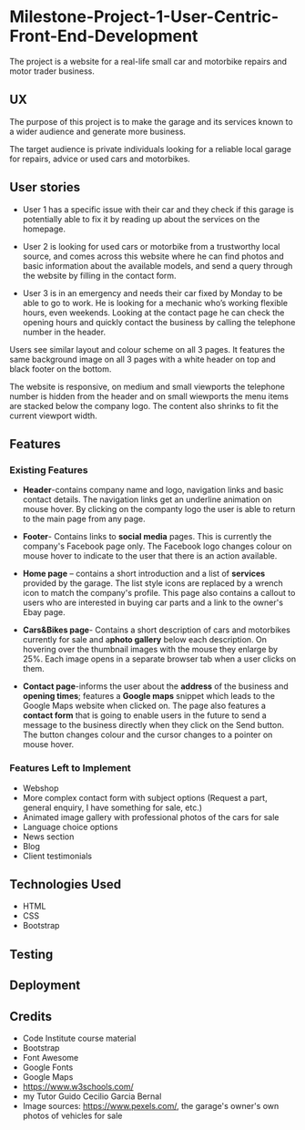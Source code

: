 # Milestone-Project-1-User-Centric-Front-End-Development

The project is a website for a real-life small car and motorbike repairs and motor trader business.

## UX

 The purpose of this project is to make the garage and its services known to a wider
audience and generate more business.

The target audience is private individuals looking for a reliable local garage for repairs, advice or used cars and motorbikes.

## User stories

* User 1 has a specific issue with their car and they check if this garage is potentially able to fix it by reading up about the services on the homepage.

* User 2 is looking for used cars or motorbike from a trustworthy local source, and comes across this website where he can find photos and basic information about the available models, and send a query through the website by filling in the contact form.

* User 3 is in an emergency and needs their car fixed by Monday to be able to go to work. He is looking for a mechanic who’s working flexible hours, even weekends. Looking at the contact page he can check the opening hours and quickly contact the business by calling the telephone number in the header.

Users see similar layout and colour scheme on all 3 pages. It features the same background image on all 3 pages with a white header on top and black footer on the bottom.  

The website is responsive, on medium and small viewports the telephone number is hidden from the header and on small wiewports the menu items are stacked below the company logo. The content also shrinks to  fit the current viewport width.


## Features

### Existing Features
* **Header**-contains company name and logo, navigation links and basic contact details. The navigation links get an underline animation on mouse hover. By clicking on the companty logo the user is able to return to the main page from any page.
 
* **Footer**- Contains links to **social media** pages. This is currently the company's Facebook page only. The Facebook logo changes colour on mouse hover to indicate to the user that there is an action available.

* **Home page** – contains a short introduction and a list of **services** provided by the garage. The list style icons are replaced by a wrench icon to match the company's profile. 
This page also contains a callout to users who are interested in buying car parts and a link to the owner's Ebay page. 

* **Cars&Bikes page**- Contains a short description of cars and motorbikes currently for sale and a**photo gallery** below each description. On hovering over the thumbnail images with the mouse they enlarge by 25%. Each image opens in a separate browser tab when a user clicks on them. 

* **Contact page**-informs the user about the **address** of the business and **opening times**; features a **Google maps** snippet which leads to the Google Maps website when clicked on. The page also features a **contact form** that is  going to enable users in the future to send a message to the business directly when they click on the Send button. The button changes colour and the cursor changes to a pointer on mouse hover.

### Features Left to Implement

* Webshop
* More complex contact form with subject options (Request a part, general
enquiry, I have something for sale, etc.) 
* Animated image gallery with professional photos of the cars for sale
* Language choice options
* News section
* Blog
* Client testimonials

## Technologies Used

* HTML
* CSS
* Bootstrap

## Testing

## Deployment

## Credits

* Code Institute course material
* Bootstrap
* Font Awesome
* Google Fonts
* Google Maps
* https://www.w3schools.com/
* my Tutor Guido Cecilio Garcia Bernal
* Image sources: https://www.pexels.com/, the garage's owner's own photos of vehicles for sale
